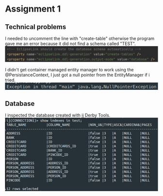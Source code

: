# Assignment 1

## Technical problems

I needed to uncomment the line with "create-table" otherwise the program gave me an error because it did not find a schema called "TEST".
![EclipseLink](https://github.com/andreasgarvik/dat250-assignment-experiments/blob/master/eclipselink.png)

I didn't get container managed entity manager to work using the @PersistanceContext, I just got a null pointer from the EntityManager if i tried.
![Nullpointer](https://github.com/andreasgarvik/dat250-assignment-experiments/blob/master/nullpointer.png)

## Database

I inspected the database created with [ij](http://db.apache.org/derby/papers/DerbyTut/ij_intro.html) Derby Tools.
![DerbyTools](https://github.com/andreasgarvik/dat250-assignment-experiments/blob/master/derbytools.png)

